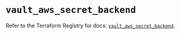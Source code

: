 # `vault_aws_secret_backend`

Refer to the Terraform Registry for docs: [`vault_aws_secret_backend`](https://registry.terraform.io/providers/hashicorp/vault/4.3.0/docs/resources/aws_secret_backend).
